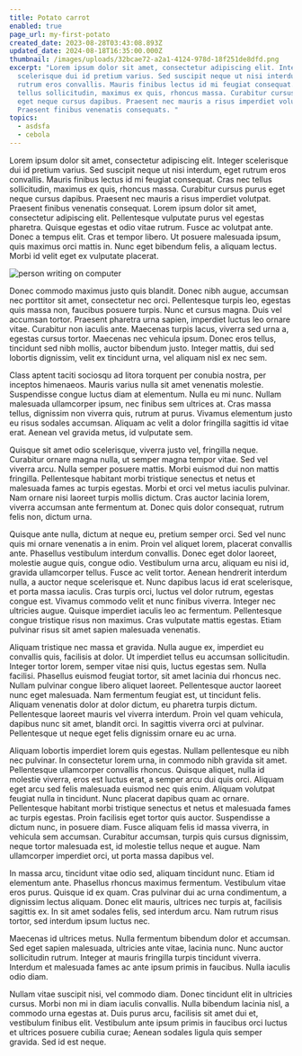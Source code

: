 ```yaml
---
title: Potato carrot
enabled: true
page_url: my-first-potato
created_date: 2023-08-28T03:43:08.893Z
updated_date: 2024-08-18T16:35:00.000Z
thumbnail: /images/uploads/32bcae72-a2a1-4124-978d-18f251de8dfd.png
excerpt: "Lorem ipsum dolor sit amet, consectetur adipiscing elit. Integer
  scelerisque dui id pretium varius. Sed suscipit neque ut nisi interdum, eget
  rutrum eros convallis. Mauris finibus lectus id mi feugiat consequat. Cras nec
  tellus sollicitudin, maximus ex quis, rhoncus massa. Curabitur cursus purus
  eget neque cursus dapibus. Praesent nec mauris a risus imperdiet volutpat.
  Praesent finibus venenatis consequats. "
topics:
  - asdsfa
  - cebola
---
```

Lorem ipsum dolor sit amet, consectetur adipiscing elit. Integer scelerisque dui id pretium varius. Sed suscipit neque ut nisi interdum, eget rutrum eros convallis. Mauris finibus lectus id mi feugiat consequat. Cras nec tellus sollicitudin, maximus ex quis, rhoncus massa. Curabitur cursus purus eget neque cursus dapibus. Praesent nec mauris a risus imperdiet volutpat. Praesent finibus venenatis consequat. Lorem ipsum dolor sit amet, consectetur adipiscing elit. Pellentesque vulputate purus vel egestas pharetra. Quisque egestas et odio vitae rutrum. Fusce ac volutpat ante. Donec a tempus elit. Cras et tempor libero. Ut posuere malesuada ipsum, quis maximus orci mattis in. Nunc eget bibendum felis, a aliquam lectus. Morbi id velit eget ex vulputate placerat.

![person writing on computer](/images/uploads/32bcae72-a2a1-4124-978d-18f251de8dfd.png "person writing on computer")

Donec commodo maximus justo quis blandit. Donec nibh augue, accumsan nec porttitor sit amet, consectetur nec orci. Pellentesque turpis leo, egestas quis massa non, faucibus posuere turpis. Nunc et cursus magna. Duis vel accumsan tortor. Praesent pharetra urna sapien, imperdiet luctus leo ornare vitae. Curabitur non iaculis ante. Maecenas turpis lacus, viverra sed urna a, egestas cursus tortor. Maecenas nec vehicula ipsum. Donec eros tellus, tincidunt sed nibh mollis, auctor bibendum justo. Integer mattis, dui sed lobortis dignissim, velit ex tincidunt urna, vel aliquam nisl ex nec sem.

Class aptent taciti sociosqu ad litora torquent per conubia nostra, per inceptos himenaeos. Mauris varius nulla sit amet venenatis molestie. Suspendisse congue luctus diam at elementum. Nulla eu mi nunc. Nullam malesuada ullamcorper ipsum, nec finibus sem ultrices at. Cras massa tellus, dignissim non viverra quis, rutrum at purus. Vivamus elementum justo eu risus sodales accumsan. Aliquam ac velit a dolor fringilla sagittis id vitae erat. Aenean vel gravida metus, id vulputate sem.

Quisque sit amet odio scelerisque, viverra justo vel, fringilla neque. Curabitur ornare magna nulla, ut semper magna tempor vitae. Sed vel viverra arcu. Nulla semper posuere mattis. Morbi euismod dui non mattis fringilla. Pellentesque habitant morbi tristique senectus et netus et malesuada fames ac turpis egestas. Morbi et orci vel metus iaculis pulvinar. Nam ornare nisi laoreet turpis mollis dictum. Cras auctor lacinia lorem, viverra accumsan ante fermentum at. Donec quis dolor consequat, rutrum felis non, dictum urna.

Quisque ante nulla, dictum at neque eu, pretium semper orci. Sed vel nunc quis mi ornare venenatis a in enim. Proin vel aliquet lorem, placerat convallis ante. Phasellus vestibulum interdum convallis. Donec eget dolor laoreet, molestie augue quis, congue odio. Vestibulum urna arcu, aliquam eu nisi id, gravida ullamcorper tellus. Fusce ac velit tortor. Aenean hendrerit interdum nulla, a auctor neque scelerisque et. Nunc dapibus lacus id erat scelerisque, et porta massa iaculis. Cras turpis orci, luctus vel dolor rutrum, egestas congue est. Vivamus commodo velit et nunc finibus viverra. Integer nec ultricies augue. Quisque imperdiet iaculis leo ac fermentum. Pellentesque congue tristique risus non maximus. Cras vulputate mattis egestas. Etiam pulvinar risus sit amet sapien malesuada venenatis.

Aliquam tristique nec massa et gravida. Nulla augue ex, imperdiet eu convallis quis, facilisis at dolor. Ut imperdiet tellus eu accumsan sollicitudin. Integer tortor lorem, semper vitae nisi quis, luctus egestas sem. Nulla facilisi. Phasellus euismod feugiat tortor, sit amet lacinia dui rhoncus nec. Nullam pulvinar congue libero aliquet laoreet. Pellentesque auctor laoreet nunc eget malesuada. Nam fermentum feugiat est, ut tincidunt felis. Aliquam venenatis dolor at dolor dictum, eu pharetra turpis dictum. Pellentesque laoreet mauris vel viverra interdum. Proin vel quam vehicula, dapibus nunc sit amet, blandit orci. In sagittis viverra orci at pulvinar. Pellentesque ut neque eget felis dignissim ornare eu ac urna.

Aliquam lobortis imperdiet lorem quis egestas. Nullam pellentesque eu nibh nec pulvinar. In consectetur lorem urna, in commodo nibh gravida sit amet. Pellentesque ullamcorper convallis rhoncus. Quisque aliquet, nulla id molestie viverra, eros est luctus erat, a semper arcu dui quis orci. Aliquam eget arcu sed felis malesuada euismod nec quis enim. Aliquam volutpat feugiat nulla in tincidunt. Nunc placerat dapibus quam ac ornare. Pellentesque habitant morbi tristique senectus et netus et malesuada fames ac turpis egestas. Proin facilisis eget tortor quis auctor. Suspendisse a dictum nunc, in posuere diam. Fusce aliquam felis id massa viverra, in vehicula sem accumsan. Curabitur accumsan, turpis quis cursus dignissim, neque tortor malesuada est, id molestie tellus neque et augue. Nam ullamcorper imperdiet orci, ut porta massa dapibus vel.

In massa arcu, tincidunt vitae odio sed, aliquam tincidunt nunc. Etiam id elementum ante. Phasellus rhoncus maximus fermentum. Vestibulum vitae eros purus. Quisque id ex quam. Cras pulvinar dui ac urna condimentum, a dignissim lectus aliquam. Donec elit mauris, ultrices nec turpis at, facilisis sagittis ex. In sit amet sodales felis, sed interdum arcu. Nam rutrum risus tortor, sed interdum ipsum luctus nec.

Maecenas id ultrices metus. Nulla fermentum bibendum dolor et accumsan. Sed eget sapien malesuada, ultricies ante vitae, lacinia nunc. Nunc auctor sollicitudin rutrum. Integer at mauris fringilla turpis tincidunt viverra. Interdum et malesuada fames ac ante ipsum primis in faucibus. Nulla iaculis odio diam.

Nullam vitae suscipit nisi, vel commodo diam. Donec tincidunt elit in ultricies cursus. Morbi non mi in diam iaculis convallis. Nulla bibendum lacinia nisl, a commodo urna egestas at. Duis purus arcu, facilisis sit amet dui et, vestibulum finibus elit. Vestibulum ante ipsum primis in faucibus orci luctus et ultrices posuere cubilia curae; Aenean sodales ligula quis semper gravida. Sed id est neque.
